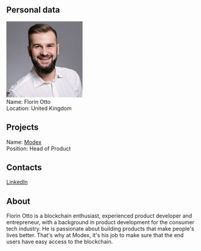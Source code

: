 ## Personal data
![florin otto photo](photo/florin_otto.jpg)  
Name:   Florin Otto  
Location: United Kingdom  
## Projects 
Name: [Modex](../projects/modex.md)  
Position: Head of Product   
## Contacts
[LinkedIn](https://www.linkedin.com/in/florinotto/)      
## About
Florin Otto is a blockchain enthusiast, experienced product developer and entrepreneur, with a background in product development for the consumer tech industry. He is passionate about building products that make people's lives better. That's why at Modex, it's his job to make sure that the end users have easy access to the blockchain.
